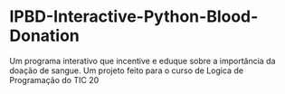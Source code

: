 # IPBD-Interactive-Python-Blood-Donation
Um programa interativo que incentive e eduque sobre a importância da doação de sangue. Um projeto feito para o curso de Logica de Programação do TIC 20
